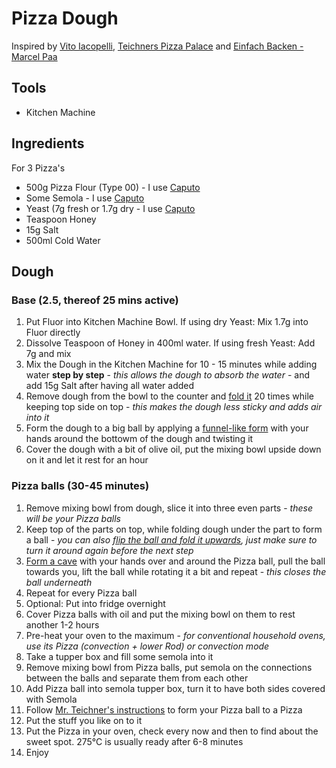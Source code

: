 # Pizza Dough
Inspired by [Vito Iacopelli](https://www.youtube.com/@vitoiacopelli), [Teichners Pizza Palace](https://www.youtube.com/@Teichners_Pizza_Palace) and [Einfach Backen - Marcel Paa](https://www.youtube.com/@marcelpaa)

## Tools
* Kitchen Machine

## Ingredients
For 3 Pizza's
* 500g Pizza Flour (Type 00) - I use [Caputo](https://www.mulinocaputo.it/de/ricette/la-pizza-napoletana/)
* Some Semola - I use [Caputo](https://www.mulinocaputo.it/de/produzieren/Grie%C3%9F/)
* Yeast (7g fresh or 1.7g dry - I use [Caputo](https://www.mulinocaputo.it/en/products/active-dry-yeast/)
* Teaspoon Honey
* 15g Salt
* 500ml Cold Water

## Dough
### Base (2.5, thereof 25 mins active)
1. Put Fluor into Kitchen Machine Bowl. If using dry Yeast: Mix 1.7g into Fluor directly
2. Dissolve Teaspoon of Honey in 400ml water. If using fresh Yeast: Add 7g and mix
3. Mix the Dough in the Kitchen Machine for 10 - 15 minutes while adding water **step by step** - *this allows the dough to absorb the water* - and add 15g Salt after having all water added
5. Remove dough from the bowl to the counter and [fold it](https://youtu.be/hxMMT9NrGcc?si=x9VhxrxLXqaJqqjt&t=265) 20 times while keeping top side on top - *this makes the dough less sticky and adds air into it*
6. Form the dough to a big ball by applying a [funnel-like form](https://youtu.be/hxMMT9NrGcc?si=1WdL95Xa-JzTvFWj&t=289) with your hands around the bottowm of the dough and twisting it
7. Cover the dough with a bit of olive oil, put the mixing bowl upside down on it and let it rest for an hour

### Pizza balls (30-45 minutes)
1. Remove mixing bowl from dough, slice it into three even parts - *these will be your Pizza balls*
2. Keep top of the parts on top, while folding dough under the part to form a ball - *you can also [flip the ball and fold it upwards](https://youtu.be/hxMMT9NrGcc?si=geojQPr5197EfTK7&t=361), just make sure to turn it around again before the next step*
3. [Form a cave](https://youtu.be/hxMMT9NrGcc?si=oZ4Ncbr068rG_Z-m&t=380) with your hands over and around the Pizza ball, pull the ball towards you, lift the ball while rotating it a bit and repeat - *this closes the ball underneath*
4. Repeat for every Pizza ball
5. Optional: Put into fridge overnight
6. Cover Pizza balls with oil and put the mixing bowl on them to rest another 1-2 hours
7. Pre-heat your oven to the maximum - *for conventional household ovens, use its Pizza (convection + lower Rod) or convection mode*
8. Take a tupper box and fill some semola into it
9. Remove mixing bowl from Pizza balls, put semola on the connections between the balls and separate them from each other
10. Add Pizza ball into semola tupper box, turn it to have both sides covered with Semola
11. Follow [Mr. Teichner's instructions](https://youtu.be/hxMMT9NrGcc?si=JFkn1DhSCmJXnb72&t=539) to form your Pizza ball to a Pizza
12. Put the stuff you like on to it
13. Put the Pizza in your oven, check every now and then to find about the sweet spot. 275°C is usually ready after 6-8 minutes
14. Enjoy
